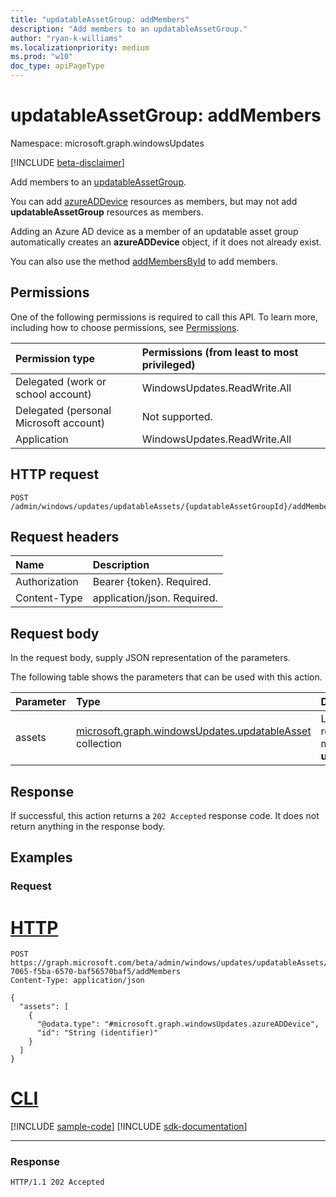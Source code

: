 ```yaml
---
title: "updatableAssetGroup: addMembers"
description: "Add members to an updatableAssetGroup."
author: "ryan-k-williams"
ms.localizationpriority: medium
ms.prod: "w10"
doc_type: apiPageType
---
```


# updatableAssetGroup: addMembers
Namespace: microsoft.graph.windowsUpdates

[!INCLUDE [beta-disclaimer](../../includes/beta-disclaimer.md)]

Add members to an [updatableAssetGroup](../resources/windowsupdates-updatableassetgroup.md).

You can add [azureADDevice](../resources/windowsupdates-azureaddevice.md) resources as members, but may not add **updatableAssetGroup** resources as members.

Adding an Azure AD device as a member of an updatable asset group automatically creates an **azureADDevice** object, if it does not already exist.

You can also use the method [addMembersById](windowsupdates-updatableassetgroup-addmembersbyid.md) to add members.

## Permissions
One of the following permissions is required to call this API. To learn more, including how to choose permissions, see [Permissions](/graph/permissions-reference).

|Permission type|Permissions (from least to most privileged)|
|:---|:---|
|Delegated (work or school account)|WindowsUpdates.ReadWrite.All|
|Delegated (personal Microsoft account)|Not supported.|
|Application|WindowsUpdates.ReadWrite.All|

## HTTP request

<!-- {
  "blockType": "ignored"
}
-->
``` http
POST /admin/windows/updates/updatableAssets/{updatableAssetGroupId}/addMembers
```

## Request headers
|Name|Description|
|:---|:---|
|Authorization|Bearer {token}. Required.|
|Content-Type|application/json. Required.|

## Request body
In the request body, supply JSON representation of the parameters.

The following table shows the parameters that can be used with this action.

|Parameter|Type|Description|
|:---|:---|:---|
|assets|[microsoft.graph.windowsUpdates.updatableAsset](../resources/windowsupdates-updatableasset.md) collection|List of **updatableAsset** resources to add as members of the **updatableAssetGroup**.|

## Response

If successful, this action returns a `202 Accepted` response code. It does not return anything in the response body.

## Examples

### Request

# [HTTP](#tab/http)
<!-- {
  "blockType": "request",
  "name": "updatableassetgroup_addmembers"
}
-->
``` http
POST https://graph.microsoft.com/beta/admin/windows/updates/updatableAssets/f5ba7065-7065-f5ba-6570-baf56570baf5/addMembers
Content-Type: application/json

{
  "assets": [
    {
      "@odata.type": "#microsoft.graph.windowsUpdates.azureADDevice",
      "id": "String (identifier)"
    }
  ]
}
```

# [CLI](#tab/cli)
[!INCLUDE [sample-code](../includes/snippets/cli/updatableassetgroup-addmembers-cli-snippets.md)]
[!INCLUDE [sdk-documentation](../includes/snippets/snippets-sdk-documentation-link.md)]

---

### Response

<!-- {
  "blockType": "response",
  "truncated": true
}
-->
``` http
HTTP/1.1 202 Accepted
```
